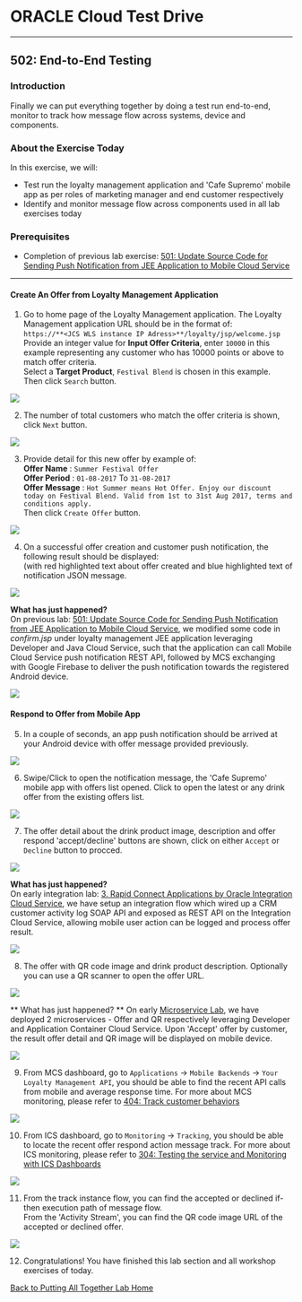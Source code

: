 # ORACLE Cloud Test Drive #
-----
## 502: End-to-End Testing ##

### Introduction ###
Finally we can put everything together by doing a test run end-to-end, monitor to track how message flow across systems, device and components.

### About the Exercise Today ###
In this exercise, we will:
- Test run the loyalty management application and 'Cafe Supremo' mobile app as per roles of marketing manager and end customer respectively
- Identify and monitor message flow across components used in all lab exercises today

### Prerequisites ###
+ Completion of previous lab exercise: [501: Update Source Code for Sending Push Notification from JEE Application to Mobile Cloud Service](501-PuttingAllTogetherLab.md)

----

#### Create An Offer from Loyalty Management Application ####

1. Go to home page of the Loyalty Management application. The Loyalty Management application URL should be in the format of:  
`https://**<JCS WLS instance IP Adress>**/loyalty/jsp/welcome.jsp`  
Provide an integer value for **Input Offer Criteria**, enter `10000` in this example representing any customer who has 10000 points or above to match offer criteria.  
Select a **Target Product**, `Festival Blend` is chosen in this example.  
Then click `Search` button.

![](images/502/01.offer.search.png)

2. The number of total customers who match the offer criteria is shown, click `Next` button.

![](images/502/02.offer.target.png)

3. Provide detail for this new offer by example of:  
**Offer Name** : `Summer Festival Offer`  
**Offer Period** : `01-08-2017` To `31-08-2017`  
**Offer Message** : `Hot Summer means Hot Offer. Enjoy our discount today on Festival Blend. Valid from 1st to 31st Aug 2017, terms and conditions apply.`  
Then click `Create Offer` button.

![](images/502/03.offer.create.png)

4. On a successful offer creation and customer push notification, the following result should be displayed:  
(with red highlighted text about offer created and blue highlighted text of notification JSON message.

![](images/502/04.offer.sent.png)

**What has just happened?**    
On previous lab: [501: Update Source Code for Sending Push Notification from JEE Application to Mobile Cloud Service](501-PuttingAllTogetherLab.md), we modified some code in *confirm.jsp* under loyalty management JEE application leveraging Developer and Java Cloud Service, such that the application can call Mobile Cloud Service push notification REST API, followed by MCS exchanging with Google Firebase to deliver the push notification towards the registered Android device.

![](images/502/jcs2mcs.png)

#### Respond to Offer from Mobile App ####

5. In a couple of seconds, an app push notification should be arrived at your Android device with offer message provided previously.

![](images/502/05.offer.receive.png)

6. Swipe/Click to open the notification message, the 'Cafe Supremo' mobile app with offers list opened. Click to open the latest or any drink offer from the existing offers list.

![](images/502/06.offer.open.png)

7. The offer detail about the drink product image, description and offer respond 'accept/decline' buttons are shown, click on either `Accept` or `Decline` button to procced.

![](images/502/07.offer.accept.png)

**What has just happened?**    
On early integration lab: [3. Rapid Connect Applications by Oracle Integration Cloud Service](../Integrations/README.md), we have setup an integration flow which wired up a CRM customer activity log SOAP API and exposed as REST API on the Integration Cloud Service, allowing mobile user action can be logged and process offer result.

![](images/502/mcs2ics.png)

8. The offer with QR code image and drink product description. Optionally you can use a QR scanner to open the offer URL.

![](images/502/08.offer.qr.png)

** What has just happened? **
On early [Microservice Lab](../Microservices/README.md), we have deployed 2 microservices - Offer and QR respectively leveraging Developer and Application Container Cloud Service. Upon 'Accept' offer by customer, the result offer detail and QR image will be displayed on mobile device.

![](images/502/mcs2acc.png)

9. From MCS dashboard, go to `Applications` -> `Mobile Backends` -> `Your Loyalty Management API`, you should be able to find the recent API calls from mobile and average response time. For more about MCS monitoring, please refer to [404: Track customer behaviors](../Mobile%20Service%20and%20App/404-MobileLab.md)

![](images/502/09.offer.mcs.png)

10. From ICS dashboard, go to `Monitoring` -> `Tracking`, you should be able to locate the recent offer respond action message track. For more about ICS monitoring, please refer to [304: Testing the service and Monitoring with ICS Dashboards](../Integrations/304-IntegrationsLab.md)

![](images/502/10.offer.ics.png)

11. From the track instance flow, you can find the accepted or declined if-then execution path of message flow.  
From the 'Activity Stream', you can find the QR code image URL of the accepted or declined offer.

![](images/502/11.offer.flow.png)

12. Congratulations! You have finished this lab section and all workshop exercises of today.

[Back to Putting All Together Lab Home](README.md)
